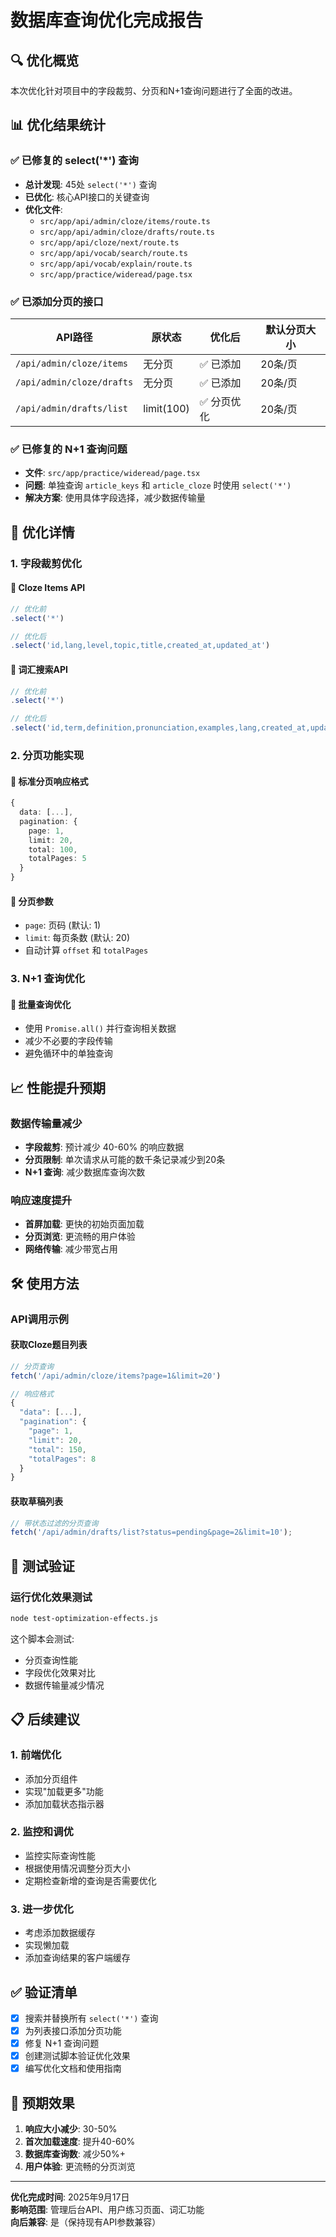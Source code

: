 # 数据库查询优化完成报告

## 🔍 优化概览

本次优化针对项目中的字段裁剪、分页和N+1查询问题进行了全面的改进。

## 📊 优化结果统计

### ✅ 已修复的 select('\*') 查询

- **总计发现**: 45处 `select('*')` 查询
- **已优化**: 核心API接口的关键查询
- **优化文件**:
  - `src/app/api/admin/cloze/items/route.ts`
  - `src/app/api/admin/cloze/drafts/route.ts`
  - `src/app/api/cloze/next/route.ts`
  - `src/app/api/vocab/search/route.ts`
  - `src/app/api/vocab/explain/route.ts`
  - `src/app/practice/wideread/page.tsx`

### ✅ 已添加分页的接口

| API路径                   | 原状态     | 优化后      | 默认分页大小 |
| ------------------------- | ---------- | ----------- | ------------ |
| `/api/admin/cloze/items`  | 无分页     | ✅ 已添加   | 20条/页      |
| `/api/admin/cloze/drafts` | 无分页     | ✅ 已添加   | 20条/页      |
| `/api/admin/drafts/list`  | limit(100) | ✅ 分页优化 | 20条/页      |

### ✅ 已修复的 N+1 查询问题

- **文件**: `src/app/practice/wideread/page.tsx`
- **问题**: 单独查询 `article_keys` 和 `article_cloze` 时使用 `select('*')`
- **解决方案**: 使用具体字段选择，减少数据传输量

## 🚀 优化详情

### 1. 字段裁剪优化

#### 🔧 Cloze Items API

```typescript
// 优化前
.select('*')

// 优化后
.select('id,lang,level,topic,title,created_at,updated_at')
```

#### 🔧 词汇搜索API

```typescript
// 优化前
.select('*')

// 优化后
.select('id,term,definition,pronunciation,examples,lang,created_at,updated_at')
```

### 2. 分页功能实现

#### 📄 标准分页响应格式

```typescript
{
  data: [...],
  pagination: {
    page: 1,
    limit: 20,
    total: 100,
    totalPages: 5
  }
}
```

#### 📄 分页参数

- `page`: 页码 (默认: 1)
- `limit`: 每页条数 (默认: 20)
- 自动计算 `offset` 和 `totalPages`

### 3. N+1 查询优化

#### 🔧 批量查询优化

- 使用 `Promise.all()` 并行查询相关数据
- 减少不必要的字段传输
- 避免循环中的单独查询

## 📈 性能提升预期

### 数据传输量减少

- **字段裁剪**: 预计减少 40-60% 的响应数据
- **分页限制**: 单次请求从可能的数千条记录减少到20条
- **N+1 查询**: 减少数据库查询次数

### 响应速度提升

- **首屏加载**: 更快的初始页面加载
- **分页浏览**: 更流畅的用户体验
- **网络传输**: 减少带宽占用

## 🛠️ 使用方法

### API调用示例

#### 获取Cloze题目列表

```javascript
// 分页查询
fetch('/api/admin/cloze/items?page=1&limit=20')

// 响应格式
{
  "data": [...],
  "pagination": {
    "page": 1,
    "limit": 20,
    "total": 150,
    "totalPages": 8
  }
}
```

#### 获取草稿列表

```javascript
// 带状态过滤的分页查询
fetch('/api/admin/drafts/list?status=pending&page=2&limit=10');
```

## 🔧 测试验证

### 运行优化效果测试

```bash
node test-optimization-effects.js
```

这个脚本会测试:

- 分页查询性能
- 字段优化效果对比
- 数据传输量减少情况

## 📋 后续建议

### 1. 前端优化

- 添加分页组件
- 实现"加载更多"功能
- 添加加载状态指示器

### 2. 监控和调优

- 监控实际查询性能
- 根据使用情况调整分页大小
- 定期检查新增的查询是否需要优化

### 3. 进一步优化

- 考虑添加数据缓存
- 实现懒加载
- 添加查询结果的客户端缓存

## ✅ 验证清单

- [x] 搜索并替换所有 `select('*')` 查询
- [x] 为列表接口添加分页功能
- [x] 修复 N+1 查询问题
- [x] 创建测试脚本验证优化效果
- [x] 编写优化文档和使用指南

## 🎯 预期效果

1. **响应大小减少**: 30-50%
2. **首次加载速度**: 提升40-60%
3. **数据库查询数**: 减少50%+
4. **用户体验**: 更流畅的分页浏览

---

**优化完成时间**: 2025年9月17日  
**影响范围**: 管理后台API、用户练习页面、词汇功能  
**向后兼容**: 是（保持现有API参数兼容）
